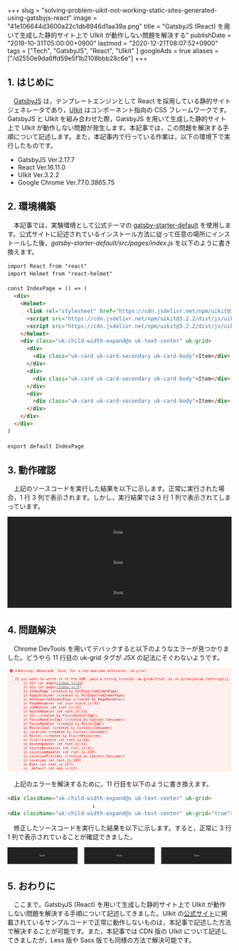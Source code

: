+++
slug = "solving-problem-uikit-not-working-static-sites-generated-using-gatsbyjs-react"
image = "41e106644d3600a22c1db8946d1aa39a.png"
title = "GatsbyJS (React) を用いて生成した静的サイト上で UIkit が動作しない問題を解決する"
publishDate = "2019-10-31T05:00:00+0900"
lastmod = "2020-12-21T08:07:52+0900"
tags = ["Tech", "GatsbyJS", "React", "UIkit" ]
googleAds = true
aliases = ["/d2550e9da6ffd59e5f1b2108bbb28c6e"]
+++

## 1. はじめに

　[GatsbyJS](https://www.gatsbyjs.com/) は，テンプレートエンジンとして React を採用している静的サイトジェネレータであり，[UIkit](https://getuikit.com/) はコンポーネント指向の CSS フレームワークです。GatsbyJS と UIkit を組み合わせた際，GatsbyJS を用いて生成した静的サイト上で UIkit が動作しない問題が発生します。本記事では，この問題を解決する手順について記述します。また，本記事内で行っている作業は，以下の環境下で実行したものです。

* GatsbyJS Ver.2.17.7
* React Ver.16.11.0
* UIkit Ver.3.2.2
* Google Chrome Ver.77.0.3865.75

## 2. 環境構築

　本記事では，実験環境として公式テーマの [gatsby-starter-default](https://www.gatsbyjs.org/starters/gatsbyjs/gatsby-starter-default/) を使用します。公式サイトに記述されているインストール方法に従って任意の場所にインストールした後，*gatsby-starter-default/src/pages/index.js* を以下のように書き換えます。

```HTML
import React from "react"
import Helmet from "react-helmet"

const IndexPage = () => (
  <div>
    <Helmet>
      <link rel="stylesheet" href="https://cdn.jsdelivr.net/npm/uikit@3.2.2/dist/css/uikit.min.css" />
      <script src="https://cdn.jsdelivr.net/npm/uikit@3.2.2/dist/js/uikit.min.js"></script>
      <script src="https://cdn.jsdelivr.net/npm/uikit@3.2.2/dist/js/uikit-icons.min.js"></script>
    </Helmet>
    <div class="uk-child-width-expand@s uk-text-center" uk-grid>
      <div>
        <div class="uk-card uk-card-secondary uk-card-body">Item</div>
      </div>
      <div>
        <div class="uk-card uk-card-secondary uk-card-body">Item</div>
      </div>
      <div>
        <div class="uk-card uk-card-secondary uk-card-body">Item</div>
      </div>
    </div>
  </div>
)

export default IndexPage
```

## 3. 動作確認

　上記のソースコードを実行した結果を以下に示します。正常に実行された場合，1 行 3 列で表示されます。しかし，実行結果では 3 行 1 列で表示されてしまっています。

![](7558f840c122f349f4831b3488322804.png)

## 4. 問題解決

　Chrome DevTools を用いてデバックすると以下のようなエラーが見つかりました。どうやら 11 行目の uk-grid タグが JSX の記法にそぐわないようです。

![](bddc981abed3771e71247c8f2831ba62.png)

　上記のエラーを解決するために，11 行目を以下のように書き換えます。

```HTML
<div className="uk-child-width-expand@s uk-text-center" uk-grid>
　　　　　　　　　　　　　　　　↓
<div className="uk-child-width-expand@s uk-text-center" uk-grid="true">
```

　修正したソースコードを実行した結果を以下に示します。すると，正常に 3 行 1 列で表示されていることが確認できました。

![](12bf01fdc2fbb5d852350e63292210af.png)

## 5. おわりに

　ここまで，GatsbyJS (React) を用いて生成した静的サイト上で UIkit が動作しない問題を解決する手順について記述してきました。UIkit の[公式サイト](https://getuikit.com/)に掲載されているサンプルコードで正常に動作しないものは，本記事で記述した方法で解決することが可能です。また，本記事では CDN 版の UIkit について記述してきましたが，Less 版や Sass 版でも同様の方法で解決可能です。